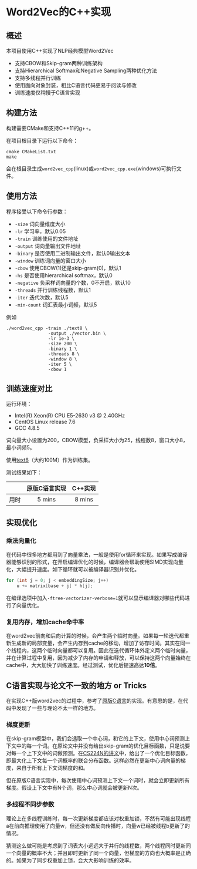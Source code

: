 # Word2Vec的C++实现

## 概述

本项目使用C++实现了NLP经典模型Word2Vec

- 支持CBOW和Skip-gram两种训练架构
- 支持Hierarchical Softmax和Negative Sampling两种优化方法
- 支持多线程并行训练
- 使用面向对象封装，相比C语言代码更易于阅读与修改
- 训练速度仅稍慢于C语言实现

## 构建方法
构建需要CMake和支持C++11的g++。

在项目根目录下运行以下命令：

```
cmake CMakeList.txt
make
```
会在根目录生成`word2vec_cpp`(linux)或`word2vec_cpp.exe`(windows)可执行文件。

## 使用方法

程序接受以下命令行参数：
- `-size`   词向量维度大小
- `-lr`  学习率，默认0.05
- `-train`  训练使用的文件地址
- `-output` 词向量输出文件地址
- `-binary` 是否使用二进制输出文件，默认0输出文本
- `-window`  训练词向量的窗口大小
- `-cbow`    使用CBOW(1)还是skip-gram(0)，默认1
- `-hs`  是否使用hierarchical softmax，默认0
- `-negative`    负采样词向量的个数，0不开启，默认10
- `-threads` 并行训练线程数，默认1
- `-iter`   迭代次数，默认5
- `-min-count`  词汇表最小词频，默认5

例如
```shell script
./word2vec_cpp -train ./text8 \
                -output ./vector.bin \
                -lr 1e-3 \
                -size 200 \
                -binary 1 \
                -threads 8 \
                -window 8 \
                -iter 5 \
                -cbow 1
```

## 训练速度对比
运行环境：

- Intel(R) Xeon(R) CPU E5-2630 v3 @ 2.40GHz
- CentOS Linux release 7.6
- GCC 4.8.5

词向量大小设置为200，CBOW模型，负采样大小为25，线程数8，窗口大小8，最小词频5。

使用[text8](http://mattmahoney.net/dc/text8.zip)（大约100M）作为训练集。

测试结果如下：

|      | 原版C语言实现 | C++实现 |
| :--: | :-----------: | :-----: |
| 用时 |    5 mins     | 8 mins  |

## 实现优化

### 乘法向量化

在代码中很多地方都用到了向量乘法，一般是使用for循环来实现。如果写成编译器能够识别的形式，在开启编译优化的时候，编译器会帮助使用SIMD实现向量化，大幅提升速度。如下循环就可以被编译器识别并优化。

```C++
for (int j = 0; j < embeddingSize; j++)
    u += matrix[base + j] * h[j];
```

在编译选项中加入`-ftree-vectorizer-verbose=1`就可以显示编译器对哪些代码进行了向量优化。

### 复用内存，增加cache命中率

在word2vec前向和后向计算的时候，会产生两个临时向量。如果每一轮迭代都重新生成新的局部变量，会产生内存到cache的移动，增加了访存时间。其实在同一个线程内，这两个临时向量都可以复用。因此在迭代循环体外定义两个临时向量，并在计算过程中复用，因为减少了内存的申请和释放，可以保持这两个向量始终在cache中，大大加快了训练速度。经过测试，优化后提速高达**10倍**。

## C语言实现与论文不一致的地方 or Tricks

在实现C++版word2vec的过程中，参考了[原版C语言](https://code.google.com/archive/p/word2vec/)的实现。有意思的是，在代码中发现了一些与理论不太一样的地方。

### 梯度更新

在skip-gram模型中，我们会选取一个中心词，和它的上下文，使用中心词预测上下文中的每一个词。在原论文中并没有给出skip-gram的优化目标函数，只是说要对每一个上下文中的词做预测。在[CS224N的讲义](http://web.stanford.edu/class/cs224n/readings/cs224n-2019-notes01-wordvecs1.pdf)中，给出了一个优化目标函数，即最大化上下文每一个词概率的联合分布函数。这样必然在更新中心词向量的梯度，来自于所有上下文词梯度的和。

但在原版C语言实现中，每次使用中心词预测上下文一个词时，就会立即更新所有梯度。假设上下文中有N个词，那么中心词就会被更新N次。

### 多线程不同步参数

理论上在多线程训练时，每一次更新梯度都应该对权重加锁，不然有可能出现线程a在前向推理使用了向量w，但还没有做反向传播时，向量w已经被线程b更新了的情况。

猜测这么做可能是考虑到了词表大小远远大于并行的线程数，两个线程同时更新同一个向量的概率不大；并且即时更新了同一个向量，但梯度的方向也大概率是正确的。如果为了同步权重加上锁，会大大影响训练的效率。